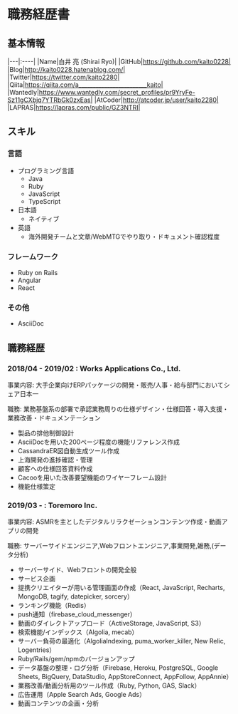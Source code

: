 # 職務経歴書

## 基本情報

|---|:----|
|Name|白井 亮 (Shirai Ryo)|
|GitHub|https://github.com/kaito0228|
|Blog|http://kaito0228.hatenablog.com/|
|Twitter|https://twitter.com/kaito2280|
|Qiita|https://qiita.com/a________________________kaito|
|Wantedly|https://www.wantedly.com/secret_profiles/pr9YryFe-Sz11gCXbjq7YTRbGk0zxEas|
|AtCoder|http://atcoder.jp/user/kaito2280|
|LAPRAS|https://lapras.com/public/GZ3NTRI|

## スキル

### 言語

- プログラミング言語
  - Java
  - Ruby
  - JavaScript
  - TypeScript
- 日本語
  - ネイティブ
- 英語
  - 海外開発チームと文章/WebMTGでやり取り・ドキュメント確認程度

### フレームワーク

- Ruby on Rails
- Angular
- React

### その他

- AsciiDoc

<!---

## 強み

## やったことはないが興味があるもの

## 登壇歴

## 受賞歴
-->

## 職務経歴

### 2018/04 - 2019/02 : Works Applications Co., Ltd.

事業内容: 大手企業向けERPパッケージの開発・販売/人事・給与部門においてシェア日本一

職務: 業務基盤系の部署で承認業務周りの仕様デザイン・仕様回答・導入支援・業務改善・ドキュメンテーション

- 製品の排他制御設計
- AsciiDocを用いた200ページ程度の機能リファレンス作成
- CassandraER図自動生成ツール作成
- 上海開発の進捗確認・管理
- 顧客への仕様回答資料作成
- Cacooを用いた改善要望機能のワイヤーフレーム設計
- 機能仕様策定

### 2019/03 - : Toremoro Inc.

事業内容: ASMRを主としたデジタルリラクゼーションコンテンツ作成・動画アプリの開発

職務: サーバーサイドエンジニア,Webフロントエンジニア,事業開発,雑務,(データ分析)

- サーバーサイド、Webフロントの開発全般
- サービス企画
- 提携クリエイターが用いる管理画面の作成（React, JavaScript, Recharts, MongoDB, tagify, datepicker, sorcery）
- ランキング機能（Redis）
- push通知（firebase_cloud_messenger）
- 動画のダイレクトアップロード（ActiveStorage, JavaScript, S3）
- 検索機能/インデックス（Algolia, mecab）
- サーバー負荷の最適化（AlgoliaIndexing, puma_worker_killer, New Relic, Logentries）
- Ruby/Rails/gem/npmのバージョンアップ 
- データ基盤の整理・ログ分析（Firebase, Heroku, PostgreSQL, Google Sheets, BigQuery, DataStudio, AppStoreConnect, AppFollow, AppAnnie）
- 業務改善/動画分析用のツール作成（Ruby, Python, GAS, Slack）
- 広告運用（Apple Search Ads, Google Ads）
- 動画コンテンツの企画・分析